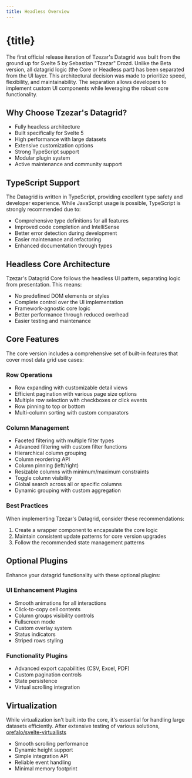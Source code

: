 ```yaml
---
title: Headless Overview
---
```



# {title}

The first official release iteration of Tzezar's Datagrid was built from the ground up for Svelte 5 by Sebastian "Tzezar" Drozd. Unlike the Beta version, all datagrid logic (the Core or Headless part) has been separated from the UI layer. This architectural decision was made to prioritize speed, flexibility, and maintainability. The separation allows developers to implement custom UI components while leveraging the robust core functionality.

## Why Choose Tzezar's Datagrid?

- Fully headless architecture
- Built specifically for Svelte 5
- High performance with large datasets
- Extensive customization options
- Strong TypeScript support
- Modular plugin system
- Active maintenance and community support

## TypeScript Support

The Datagrid is written in TypeScript, providing excellent type safety and developer experience. While JavaScript usage is possible, TypeScript is strongly recommended due to:

- Comprehensive type definitions for all features
- Improved code completion and IntelliSense
- Better error detection during development
- Easier maintenance and refactoring
- Enhanced documentation through types

## Headless Core Architecture

Tzezar's Datagrid Core follows the headless UI pattern, separating logic from presentation. This means:

- No predefined DOM elements or styles
- Complete control over the UI implementation
- Framework-agnostic core logic
- Better performance through reduced overhead
- Easier testing and maintenance

## Core Features

The core version includes a comprehensive set of built-in features that cover most data grid use cases:

### Row Operations
- Row expanding with customizable detail views
- Efficient pagination with various page size options
- Multiple row selection with checkboxes or click events
- Row pinning to top or bottom
- Multi-column sorting with custom comparators

### Column Management
- Faceted filtering with multiple filter types
- Advanced filtering with custom filter functions
- Hierarchical column grouping
- Column reordering API
- Column pinning (left/right)
- Resizable columns with minimum/maximum constraints
- Toggle column visibility
- Global search across all or specific columns
- Dynamic grouping with custom aggregation

### Best Practices

When implementing Tzezar's Datagrid, consider these recommendations:

1. Create a wrapper component to encapsulate the core logic
2. Maintain consistent update patterns for core version upgrades
3. Follow the recommended state management patterns

## Optional Plugins

Enhance your datagrid functionality with these optional plugins:

### UI Enhancement Plugins
- Smooth animations for all interactions
- Click-to-copy cell contents
- Column groups visibility controls
- Fullscreen mode
- Custom overlay system
- Status indicators
- Striped rows styling

### Functionality Plugins
- Advanced export capabilities (CSV, Excel, PDF)
- Custom pagination controls
- State persistence
- Virtual scrolling integration

## Virtualization

While virtualization isn't built into the core, it's essential for handling large datasets efficiently. After extensive testing of various solutions, [orefalo/svelte-virtuallists](https://github.com/orefalo/svelte-virtuallists)


- Smooth scrolling performance
- Dynamic height support
- Simple integration API
- Reliable event handling
- Minimal memory footprint

